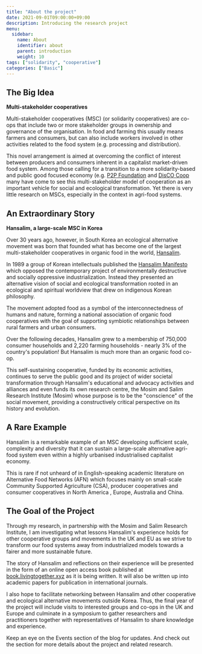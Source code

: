 ```yaml
---
title: "About the project"
date: 2021-09-01T09:00:00+09:00
description: Introducing the research project
menu:
  sidebar:
    name: About
    identifier: about
    parent: introduction
    weight: 10
tags: ["solidarity", "cooperative"]
categories: ["Basic"]
---
```


## The Big Idea

**Multi-stakeholder cooperatives**

Multi-stakeholder cooperatives (MSC) (or solidarity cooperatives) are co-ops that include two or more stakeholder groups in ownership and governance of the organisation. In food and farming this usually means farmers and consumers, but can also include workers involved in other activities related to the food system (e.g.  processing and distribution).

This novel arrangement is aimed at overcoming the conflict of interest between producers and consumers inherent in a capitalist market-driven food system. Among those calling for a transition to a more solidarity-based and public good focused economy (e.g. [P2P Foundation](https://p2pfoundation.net/) and [DisCO Coop](https://disco.coop/) many have come to see this multi-stakeholder model of cooperation as an important vehicle for social and ecological transformation.  Yet there is very little research on MSCs, especially in the context in agri-food systems.

## An Extraordinary Story

**Hansalim, a large-scale MSC in Korea**

Over 30 years ago, however, in South Korea an ecological alternative movement was born that founded what has become one of the largest multi-stakeholder cooperatives in organic food in the world, [Hansalim](http://www.hansalim.or.kr/).

In 1989 a group of Korean intellectuals published the [Hansalim Manifesto](http://www.mosim.or.kr/arc_list/3946) which opposed the contemporary project of environmentally destructive and socially oppressive industrialization. Instead they presented an alternative vision of social and ecological transformation rooted in an ecological and spiritual worldview that drew on indigenous Korean philosophy.

The movement adopted food as a symbol of the interconnectedness of humans and nature, forming a national association of organic food cooperatives with the goal of supporting symbiotic relationships between rural farmers and urban consumers.

Over the following decades, Hansalim grew to a membership of 750,000 consumer households and 2,220 farming households - nearly 3% of the country's population! But Hansalim is much more than an organic food co-op.

This self-sustaining cooperative, funded by its economic activities, continues to serve the public good and its project of wider societal transformation through Hansalim's educational and advocacy activities and alliances and even funds its own research centre, the Mosim and Salim Research Institute (Mosim) whose purpose is to be the "conscience" of the social movement, providing a constructively critical perspective on its history and evolution.

## A Rare Example

Hansalim is a remarkable example of an MSC developing sufficient scale, complexity and diversity that it can sustain a large-scale alternative agri-food system even within a highly urbanised industrialised capitalist economy.

This is rare if not unheard of in English-speaking academic literature on Alternative Food Networks (AFN) which focuses mainly on small-scale Community Supported Agriculture (CSA), producer cooperatives and consumer cooperatives in North America , Europe, Australia and China.

## The Goal of the Project

Through my research, in partnership with the Mosim and Salim Research Institute, I am investigating what lessons Hansalim's experience holds for other cooperative groups and movements in the UK and EU as we strive to transform our food systems away from industrialized models towards a fairer and more sustainable future.

The story of Hansalim and reflections on their experience will be presented in the form of an online open access book published at [book.livingtogether.xyz](https://book.livingtogether.xyz/) as it is being written. It will also be written up into academic papers for publication in international journals.

I also hope to facilitate networking between Hansalim and other cooperative and ecological alternative movements outside Korea. Thus, the final year of the project will include visits to interested groups and co-ops in the UK and Europe and culminate in a symposium to gather researchers and practitioners together with representatives of Hansalim to share knowledge and experience.

Keep an eye on the Events section of the blog for updates. And check out the section for more details about the project and related research.

<!-- Greeting! This is an introduction post. This post tests the followings:

- Hero image is in the same directory as the post.
- This post should be at top of the sidebar.
- Post author should be the same as specified in `author.yaml` file. -->
